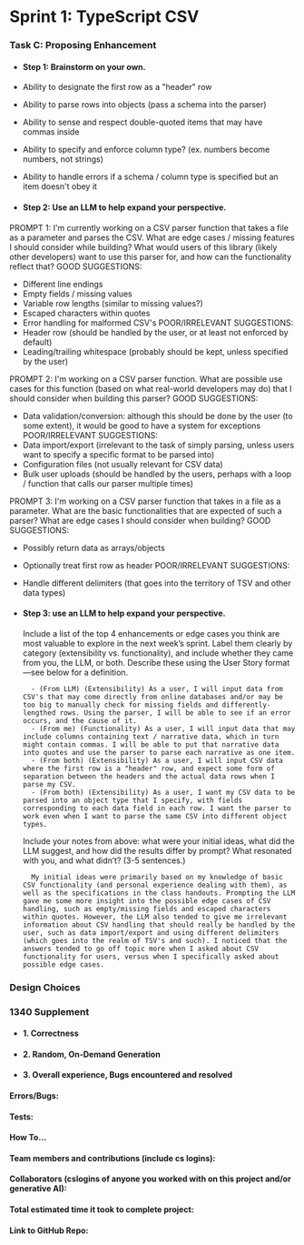 # Sprint 1: TypeScript CSV

### Task C: Proposing Enhancement

- #### Step 1: Brainstorm on your own.
- Ability to designate the first row as a "header" row
- Ability to parse rows into objects (pass a schema into the parser)
- Ability to sense and respect double-quoted items that may have commas inside
- Ability to specify and enforce column type? (ex. numbers become numbers, not strings)
- Ability to handle errors if a schema / column type is specified but an item doesn't obey it

- #### Step 2: Use an LLM to help expand your perspective.
PROMPT 1: I'm currently working on a CSV parser function that takes a file as a parameter and parses the CSV. What are edge cases / missing features I should consider while building? What would users of this library (likely other developers) want to use this parser for, and how can the functionality reflect that?
GOOD SUGGESTIONS:
- Different line endings
- Empty fields / missing values
- Variable row lengths (similar to missing values?)
- Escaped characters within quotes
- Error handling for malformed CSV's
POOR/IRRELEVANT SUGGESTIONS:
- Header row (should be handled by the user, or at least not enforced by default)
- Leading/trailing whitespace (probably should be kept, unless specified by the user)

PROMPT 2: I'm working on a CSV parser function. What are possible use cases for this function (based on what real-world developers may do) that I should consider when building this parser?
GOOD SUGGESTIONS:
- Data validation/conversion: although this should be done by the user (to some extent), it would be good to have a system for exceptions
POOR/IRRELEVANT SUGGESTIONS:
- Data import/export (irrelevant to the task of simply parsing, unless users want to specify a specific format to be parsed into)
- Configuration files (not usually relevant for CSV data)
- Bulk user uploads (should be handled by the users, perhaps with a loop / function that calls our parser multiple times)

PROMPT 3: I'm working on a CSV parser function that takes in a file as a parameter. What are the basic functionalities that are expected of such a parser? What are edge cases I should consider when building?
GOOD SUGGESTIONS:
- Possibly return data as arrays/objects
- Optionally treat first row as header
POOR/IRRELEVANT SUGGESTIONS:
- Handle different delimiters (that goes into the territory of TSV and other data types)

- #### Step 3: use an LLM to help expand your perspective.

    Include a list of the top 4 enhancements or edge cases you think are most valuable to explore in the next week’s sprint. Label them clearly by category (extensibility vs. functionality), and include whether they came from you, the LLM, or both. Describe these using the User Story format—see below for a definition. 
    
        - (From LLM) (Extensibility) As a user, I will input data from CSV's that may come directly from online databases and/or may be too big to manually check for missing fields and differently-lengthed rows. Using the parser, I will be able to see if an error occurs, and the cause of it.
        - (From me) (Functionality) As a user, I will input data that may include columns containing text / narrative data, which in turn might contain commas. I will be able to put that narrative data into quotes and use the parser to parse each narrative as one item.
        - (From both) (Extensibility) As a user, I will input CSV data where the first row is a "header" row, and expect some form of separation between the headers and the actual data rows when I parse my CSV.
        - (From both) (Extensibility) As a user, I want my CSV data to be parsed into an object type that I specify, with fields corresponding to each data field in each row. I want the parser to work even when I want to parse the same CSV into different object types.

    Include your notes from above: what were your initial ideas, what did the LLM suggest, and how did the results differ by prompt? What resonated with you, and what didn’t? (3-5 sentences.) 

        My initial ideas were primarily based on my knowledge of basic CSV functionality (and personal experience dealing with them), as well as the specifications in the class handouts. Prompting the LLM gave me some more insight into the possible edge cases of CSV handling, such as empty/missing fields and escaped characters within quotes. However, the LLM also tended to give me irrelevant information about CSV handling that should really be handled by the user, such as data import/export and using different delimiters (which goes into the realm of TSV's and such). I noticed that the answers tended to go off topic more when I asked about CSV functionality for users, versus when I specifically asked about possible edge cases.

### Design Choices

### 1340 Supplement

- #### 1. Correctness

- #### 2. Random, On-Demand Generation

- #### 3. Overall experience, Bugs encountered and resolved
#### Errors/Bugs:
#### Tests:
#### How To…

#### Team members and contributions (include cs logins):

#### Collaborators (cslogins of anyone you worked with on this project and/or generative AI):
#### Total estimated time it took to complete project:
#### Link to GitHub Repo:  
